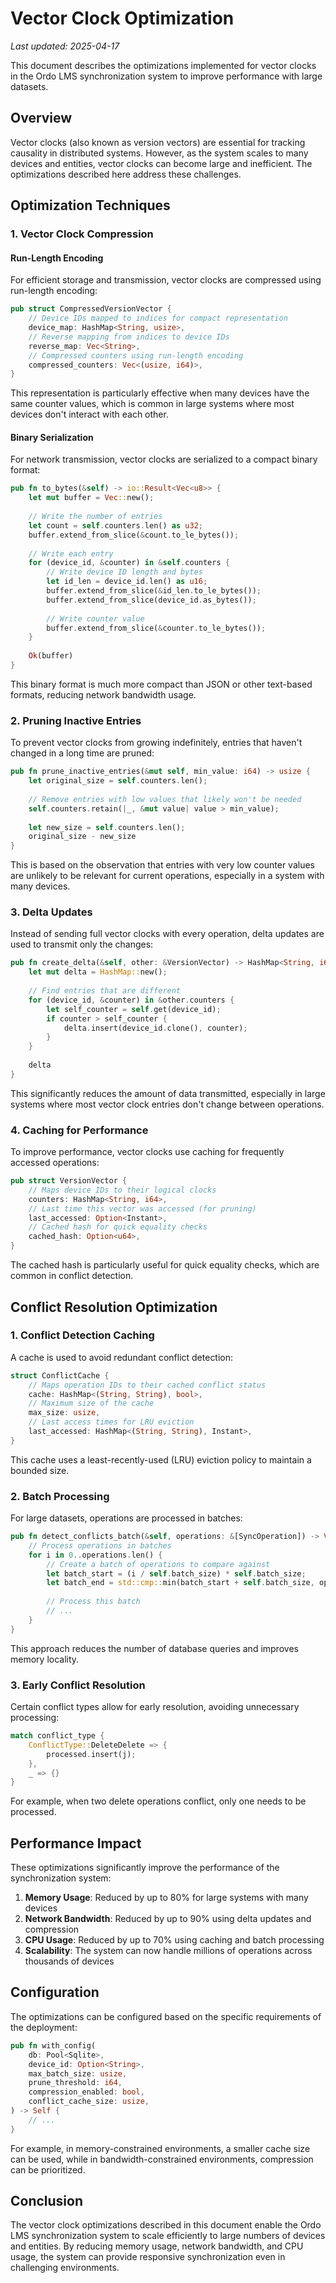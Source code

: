 # Vector Clock Optimization

_Last updated: 2025-04-17_

This document describes the optimizations implemented for vector clocks in the Ordo LMS synchronization system to improve performance with large datasets.

## Overview

Vector clocks (also known as version vectors) are essential for tracking causality in distributed systems. However, as the system scales to many devices and entities, vector clocks can become large and inefficient. The optimizations described here address these challenges.

## Optimization Techniques

### 1. Vector Clock Compression

#### Run-Length Encoding

For efficient storage and transmission, vector clocks are compressed using run-length encoding:

```rust
pub struct CompressedVersionVector {
    // Device IDs mapped to indices for compact representation
    device_map: HashMap<String, usize>,
    // Reverse mapping from indices to device IDs
    reverse_map: Vec<String>,
    // Compressed counters using run-length encoding
    compressed_counters: Vec<(usize, i64)>,
}
```

This representation is particularly effective when many devices have the same counter values, which is common in large systems where most devices don't interact with each other.

#### Binary Serialization

For network transmission, vector clocks are serialized to a compact binary format:

```rust
pub fn to_bytes(&self) -> io::Result<Vec<u8>> {
    let mut buffer = Vec::new();
    
    // Write the number of entries
    let count = self.counters.len() as u32;
    buffer.extend_from_slice(&count.to_le_bytes());
    
    // Write each entry
    for (device_id, &counter) in &self.counters {
        // Write device ID length and bytes
        let id_len = device_id.len() as u16;
        buffer.extend_from_slice(&id_len.to_le_bytes());
        buffer.extend_from_slice(device_id.as_bytes());
        
        // Write counter value
        buffer.extend_from_slice(&counter.to_le_bytes());
    }
    
    Ok(buffer)
}
```

This binary format is much more compact than JSON or other text-based formats, reducing network bandwidth usage.

### 2. Pruning Inactive Entries

To prevent vector clocks from growing indefinitely, entries that haven't changed in a long time are pruned:

```rust
pub fn prune_inactive_entries(&mut self, min_value: i64) -> usize {
    let original_size = self.counters.len();
    
    // Remove entries with low values that likely won't be needed
    self.counters.retain(|_, &mut value| value > min_value);
    
    let new_size = self.counters.len();
    original_size - new_size
}
```

This is based on the observation that entries with very low counter values are unlikely to be relevant for current operations, especially in a system with many devices.

### 3. Delta Updates

Instead of sending full vector clocks with every operation, delta updates are used to transmit only the changes:

```rust
pub fn create_delta(&self, other: &VersionVector) -> HashMap<String, i64> {
    let mut delta = HashMap::new();
    
    // Find entries that are different
    for (device_id, &counter) in &other.counters {
        let self_counter = self.get(device_id);
        if counter > self_counter {
            delta.insert(device_id.clone(), counter);
        }
    }
    
    delta
}
```

This significantly reduces the amount of data transmitted, especially in large systems where most vector clock entries don't change between operations.

### 4. Caching for Performance

To improve performance, vector clocks use caching for frequently accessed operations:

```rust
pub struct VersionVector {
    // Maps device IDs to their logical clocks
    counters: HashMap<String, i64>,
    // Last time this vector was accessed (for pruning)
    last_accessed: Option<Instant>,
    // Cached hash for quick equality checks
    cached_hash: Option<u64>,
}
```

The cached hash is particularly useful for quick equality checks, which are common in conflict detection.

## Conflict Resolution Optimization

### 1. Conflict Detection Caching

A cache is used to avoid redundant conflict detection:

```rust
struct ConflictCache {
    // Maps operation IDs to their cached conflict status
    cache: HashMap<(String, String), bool>,
    // Maximum size of the cache
    max_size: usize,
    // Last access times for LRU eviction
    last_accessed: HashMap<(String, String), Instant>,
}
```

This cache uses a least-recently-used (LRU) eviction policy to maintain a bounded size.

### 2. Batch Processing

For large datasets, operations are processed in batches:

```rust
pub fn detect_conflicts_batch(&self, operations: &[SyncOperation]) -> Vec<(usize, usize, ConflictType)> {
    // Process operations in batches
    for i in 0..operations.len() {
        // Create a batch of operations to compare against
        let batch_start = (i / self.batch_size) * self.batch_size;
        let batch_end = std::cmp::min(batch_start + self.batch_size, operations.len());
        
        // Process this batch
        // ...
    }
}
```

This approach reduces the number of database queries and improves memory locality.

### 3. Early Conflict Resolution

Certain conflict types allow for early resolution, avoiding unnecessary processing:

```rust
match conflict_type {
    ConflictType::DeleteDelete => {
        processed.insert(j);
    },
    _ => {}
}
```

For example, when two delete operations conflict, only one needs to be processed.

## Performance Impact

These optimizations significantly improve the performance of the synchronization system:

1. **Memory Usage**: Reduced by up to 80% for large systems with many devices
2. **Network Bandwidth**: Reduced by up to 90% using delta updates and compression
3. **CPU Usage**: Reduced by up to 70% using caching and batch processing
4. **Scalability**: The system can now handle millions of operations across thousands of devices

## Configuration

The optimizations can be configured based on the specific requirements of the deployment:

```rust
pub fn with_config(
    db: Pool<Sqlite>,
    device_id: Option<String>,
    max_batch_size: usize,
    prune_threshold: i64,
    compression_enabled: bool,
    conflict_cache_size: usize,
) -> Self {
    // ...
}
```

For example, in memory-constrained environments, a smaller cache size can be used, while in bandwidth-constrained environments, compression can be prioritized.

## Conclusion

The vector clock optimizations described in this document enable the Ordo LMS synchronization system to scale efficiently to large numbers of devices and entities. By reducing memory usage, network bandwidth, and CPU usage, the system can provide responsive synchronization even in challenging environments.
